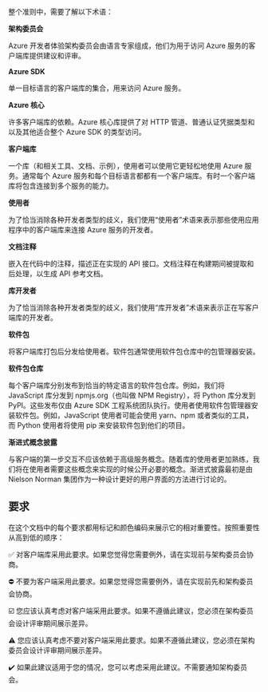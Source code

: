 整个准则中，需要了解以下术语：

**架构委员会**

Azure 开发者体验架构委员会由语言专家组成，他们为用于访问 Azure 服务的客户端库提供建议和评审。

**Azure SDK**

单一目标语言的客户端库的集合，用来访问 Azure 服务。

**Azure 核心**

许多客户端库的依赖。Azure 核心库提供了对 HTTP 管道、普通认证凭据类型和以及其他适合整个 Azure SDK 的类型访问。

**客户端库**

一个库（和相关工具、文档、示例），使用者可以使用它更轻松地使用 Azure 服务。通常每个 Azure 服务和每个目标语言都都有一个客户端库。有时一个客户端库将包含连接到多个服务的能力。

**使用者**

为了恰当消除各种开发者类型的歧义，我们使用“使用者”术语来表示那些使用应用程序中的客户端库来连接 Azure 服务的开发者。

**文档注释**

嵌入在代码中的注释，描述正在实现的 API 接口。文档注释在构建期间被提取和后处理，以生成 API 参考文档。

**库开发者**

为了恰当消除各种开发者类型的歧义，我们使用“库开发者”术语来表示正在写客户端库的开发者。

**软件包**

将客户端库打包后分发给使用者。软件包通常使用软件包仓库中的包管理器安装。

**软件包仓库**

每个客户端库分别发布到恰当的特定语言的软件包仓库。例如，我们将 JavaScript 库分发到 npmjs.org（也叫做 NPM Registry），将 Python 库分发到 PyPI。这些发布仅由 Azure SDK 工程系统团队执行。使用者使用软件包管理器安装软件包。例如，JavaScript 使用者可能会使用 yarn、npm 或者类似的工具，而 Python 使用者将使用 pip 来安装软件包到他们的项目。

**渐进式概念披露**

与客户端的第一步交互不应该依赖于高级服务概念。随着库的使用者更加熟练，我们将在使用者需要这些概念来实现的时候公开必要的概念。渐进式披露最初是由 Nielson Norman 集团作为一种设计更好的用户界面的方法进行讨论的。

## 要求

在这个文档中的每个要求都用标记和颜色编码来展示它的相对重要性。按照重要性从高到低的顺序：

✅ 对客户端库采用此要求。如果您觉得您需要例外，请在实现前与架构委员会协商。

⛔️ 不要为客户端采用此要求。如果您觉得您需要例外，请在实现前先和架构委员会协商。

☑️ 您应该认真考虑对客户端采用此要求。如果不遵循此建议，您必须在架构委员会设计评审期间展示差异。

⚠️ 您应该认真考虑不要对客户端采用此要求。如果不遵循此建议，您必须在架构委员会设计评审期间展示差异。

✔️ 如果此建议适用于您的情况，您可以考虑采用此建议。不需要通知架构委员会。